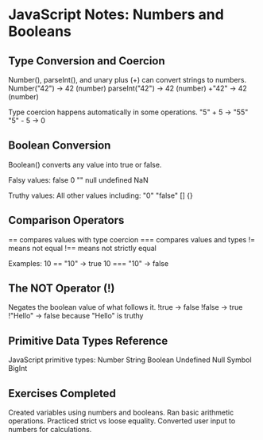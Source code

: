 # JavaScript Notes: Numbers and Booleans

## Type Conversion and Coercion

Number(), parseInt(), and unary plus (+) can convert strings to numbers.
Number("42") → 42 (number)
parseInt("42") → 42 (number)
+"42" → 42 (number)

Type coercion happens automatically in some operations.
"5" + 5 → "55"
"5" - 5 → 0

## Boolean Conversion

Boolean() converts any value into true or false.

Falsy values:
false
0
""
null
undefined
NaN

Truthy values:
All other values including:
"0"
"false"
[]
{}

## Comparison Operators

== compares values with type coercion
=== compares values and types
!= means not equal
!== means not strictly equal

Examples:
10 == "10" → true
10 === "10" → false

## The NOT Operator (!)

Negates the boolean value of what follows it.
!true → false
!false → true
!"Hello" → false because "Hello" is truthy

## Primitive Data Types Reference

JavaScript primitive types:
Number
String
Boolean
Undefined
Null
Symbol
BigInt

## Exercises Completed

Created variables using numbers and booleans.
Ran basic arithmetic operations.
Practiced strict vs loose equality.
Converted user input to numbers for calculations.
